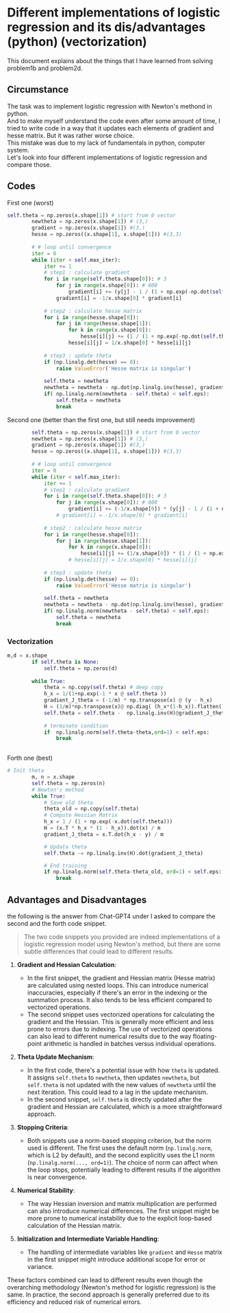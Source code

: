 # Different implementations of logistic regression and its dis/advantages (python) (vectorization)
This document explains about the things that I have learned from solving problem1b and problem2d.  

## Circumstance
The task was to implement logistic regression with Newton's methond in python.  
And to make myself understand the code even after some amount of time, I tried to write code in a way that it updates each elements of gradient and hesse matrix. But it was rather worse choice.  
This mistake was due to my lack of fundamentals in python, computer system.  
Let's look into four different implementations of logistic regression and compare those.  

## Codes
First one (worst)
```python
self.theta = np.zeros(x.shape[1]) # start from 0 vector
        newtheta = np.zeros(x.shape[1]) # (3,)
        gradient = np.zeros(x.shape[1]) #(3,)
        hesse = np.zeros((x.shape[1], x.shape[1])) #(3,3)
        
        # # loop until convergence
        iter = 0
        while (iter < self.max_iter):
            iter += 1
            # step1 : calculate gradient
            for i in range(self.theta.shape[0]): # 3
                for j in range(x.shape[0]): # 800
                    gradient[i] += (y[j] - 1 / (1 + np.exp(-np.dot(self.theta, x[j])))) * x[j][i]
                gradient[i] = -1/x.shape[0] * gradient[i]
                
            # step2 : calculate hesse matrix
            for i in range(hesse.shape[0]):
                for j in range(hesse.shape[1]):
                    for k in range(x.shape[0]):
                        hesse[i][j] += (1 / (1 + np.exp(-np.dot(self.theta, x[k])))) * (1 - 1 / (1 + np.exp(-np.dot(self.theta,x[k])))) * x[k][i] * x[k][j]
                    hesse[i][j] = 1/x.shape[0] * hesse[i][j]
            
            # step3 : update theta
            if (np.linalg.det(hesse) == 0):
                raise ValueError('Hesse matrix is singular')
            
            self.theta = newtheta
            newtheta = newtheta - np.dot(np.linalg.inv(hesse), gradient)
            if( np.linalg.norm(newtheta - self.theta) < self.eps):
                self.theta = newtheta
                break

```

Second one (better than the first one, but still needs improvement)
```python
        self.theta = np.zeros(x.shape[1]) # start from 0 vector
        newtheta = np.zeros(x.shape[1]) # (3,)
        gradient = np.zeros(x.shape[1]) #(3,)
        hesse = np.zeros((x.shape[1], x.shape[1])) #(3,3)
        
        # # loop until convergence
        iter = 0
        while (iter < self.max_iter):
            iter += 1
            # step1 : calculate gradient
            for i in range(self.theta.shape[0]): # 3
                for j in range(x.shape[0]): # 800
                    gradient[i] += (-1/x.shape[0]) * (y[j] - 1 / (1 + np.exp(-np.dot(self.theta, x[j])))) * x[j][i]
                # gradient[i] = -1/x.shape[0] * gradient[i]
                
            # step2 : calculate hesse matrix
            for i in range(hesse.shape[0]):
                for j in range(hesse.shape[1]):
                    for k in range(x.shape[0]):
                        hesse[i][j] += (1/x.shape[0]) * (1 / (1 + np.exp(-np.dot(self.theta, x[k])))) * (1 - 1 / (1 + np.exp(-np.dot(self.theta,x[k])))) * x[k][i] * x[k][j]
                    # hesse[i][j] = 1/x.shape[0] * hesse[i][j]
            
            # step3 : update theta
            if (np.linalg.det(hesse) == 0):
                raise ValueError('Hesse matrix is singular')
            
            self.theta = newtheta
            newtheta = newtheta - np.dot(np.linalg.inv(hesse), gradient)
            if( np.linalg.norm(newtheta - self.theta) < self.eps):
                self.theta = newtheta
                break
```

### Vectorization

```python
m,d = x.shape
        if self.theta is None:
            self.theta = np.zeros(d)
            
        while True:
            theta = np.copy(self.theta) # deep copy 
            h_x = 1/(1+np.exp(-1 * x @ self.theta ))
            gradient_J_theta = (-1/m) * np.transpose(x) @ (y - h_x)
            H = (1/m)*np.transpose(x)@ np.diag( (h_x*(1-h_x)).flatten() ) @ x
            self.theta = self.theta -  np.linalg.inv(H)@gradient_J_theta
            
            # terminate condition
            if  np.linalg.norm(self.theta-theta,ord=1) < self.eps:
                break
        

```

Forth one (best)
```python
# Init theta
        m, n = x.shape
        self.theta = np.zeros(n)
        # Newton's method
        while True:
            # Save old theta
            theta_old = np.copy(self.theta)
            # Compute Hessian Matrix
            h_x = 1 / (1 + np.exp(-x.dot(self.theta)))
            H = (x.T * h_x * (1 - h_x)).dot(x) / m
            gradient_J_theta = x.T.dot(h_x - y) / m

            # Updata theta
            self.theta -= np.linalg.inv(H).dot(gradient_J_theta)

            # End training
            if np.linalg.norm(self.theta-theta_old, ord=1) < self.eps:
                break
```

## Advantages and Disadvantages
the following is the answer from Chat-GPT4 under I asked to compare the second and the forth code snippet.


> The two code snippets you provided are indeed implementations of a logistic regression model using Newton's method, but there are some subtle differences that could lead to different results.

1. **Gradient and Hessian Calculation**:
    - In the first snippet, the gradient and Hessian matrix (Hesse matrix) are calculated using nested loops. This can introduce numerical inaccuracies, especially if there's an error in the indexing or the summation process. It also tends to be less efficient compared to vectorized operations.
    - The second snippet uses vectorized operations for calculating the gradient and the Hessian. This is generally more efficient and less prone to errors due to indexing. The use of vectorized operations can also lead to different numerical results due to the way floating-point arithmetic is handled in batches versus individual operations.

2. **Theta Update Mechanism**:
    - In the first code, there's a potential issue with how `theta` is updated. It assigns `self.theta` to `newtheta`, then updates `newtheta`, but `self.theta` is not updated with the new values of `newtheta` until the next iteration. This could lead to a lag in the update mechanism.
    - In the second snippet, `self.theta` is directly updated after the gradient and Hessian are calculated, which is a more straightforward approach.

3. **Stopping Criteria**:
    - Both snippets use a norm-based stopping criterion, but the norm used is different. The first uses the default norm (`np.linalg.norm`, which is L2 by default), and the second explicitly uses the L1 norm (`np.linalg.norm(..., ord=1)`). The choice of norm can affect when the loop stops, potentially leading to different results if the algorithm is near convergence.

4. **Numerical Stability**:
    - The way Hessian inversion and matrix multiplication are performed can also introduce numerical differences. The first snippet might be more prone to numerical instability due to the explicit loop-based calculation of the Hessian matrix.

5. **Initialization and Intermediate Variable Handling**:
    - The handling of intermediate variables like `gradient` and `Hesse` matrix in the first snippet might introduce additional scope for error or variance.

These factors combined can lead to different results even though the overarching methodology (Newton's method for logistic regression) is the same. In practice, the second approach is generally preferred due to its efficiency and reduced risk of numerical errors.